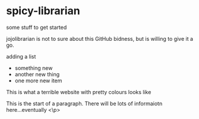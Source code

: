 # spicy-librarian
some stuff to get started

jojolibrarian is not to sure about this GitHub bidness, but is willing to give it a go.

adding a list
* something new
* another new thing
* one more new item

This is what a terrible website with pretty colours looks like
<p> This is the start of a paragraph. There will be lots of informaiotn here...eventually <\p>
  
